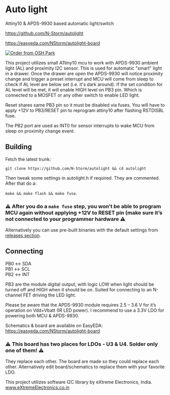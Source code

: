 # Auto light
Attiny10 &amp; APDS-9930 based automatic light/switch

https://github.com/N-Storm/autolight

https://easyeda.com/NStorm/autolight-board

<a href="https://oshpark.com/shared_projects/VqVSVvTY"><img src="https://oshpark.com/packs/media/images/badge-5f4e3bf4bf68f72ff88bd92e0089e9cf.png" alt="Order from OSH Park"></img></a>

This project utilizes small ATtiny10 mcu to work with APDS-9930 ambient light (AL) and proximity I2C sensor.
This is used for automatic "smart" light in a drawer. Once the drawer are open the APDS-9930 will notice proximity change 
and trigger a preset interrupt and MCU will come from sleep to check if AL level are below set (i.e. it's dark around).
If the set condition for AL level will be met, it will enable HIGH level on PB3 pin. Which is connected to a MOSFET or any other switch to enable LED light.

Reset shares same PB3 pin so it must be disabled via fuses. You will have to apply +12V to PB3/RESET pin to reprogram attiny10 after flashing RSTDISBL fuse.

The PB2 port are used as INT0 for sensor interrupts to wake MCU from sleep on proximity change event.

## Building

Fetch the latest trunk:

`git clone https://github.com/N-Storm/autolight && cd autolight`

Then tweak some settings in autolight.h if required. They are commented. After that do a:

`make && make flash && make fuse`. 

### :warning: After you do a `make fuse` step, you won’t be able to program MCU again without applying +12V to RESET pin (make sure it’s not connected to your programmer hardware :warning:

Alternatively you can use pre-built binaries with the default settings from [releases section](https://github.com/N-Storm/autolight/releases).

## Connecting

PB0 ↔ SDA<br />
PB1 ↔ SCL<br />
PB2 ↔ INT<br />

PB3 are the module digital output, with logic LOW when light should be turned off and HIGH when it should be on. Suited for connecting to an N-channel FET driving the LED light.

Please be aware that the APDS-9930 module requires 2.5 – 3.6 V for it’s operation on Vdd+Vbatt (IR LED power). I recommend to use a 3.3V LDO for powering both MCU & APDS-9930.

Schematics & board are available on EasyEDA: https://easyeda.com/NStorm/autolight-board

### :warning: This board has two places for LDOs - U3 & U4. Solder only one of them! :warning:

They replace each other. The board are made so they could replace each other. Alternatively edit board/schematics to replace them with your favorite LDO. 

This project utilizes software I2C library by eXtreme Electronics, India.
www.eXtremeElectronics.co.in
